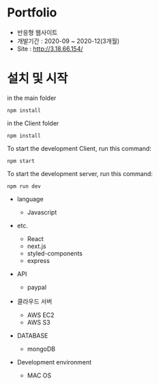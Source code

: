 # Portfolio	
- 반응형 웹사이트
- 개발기간 : 2020-09 ~ 2020-12(3개월)
- Site : http://3.18.66.154/
# 설치 및 시작
  in the main folder
  ```
  npm install
  ```
  in the Client folder
  ```
  npm install
  ```
  To start the development Client, run this command:
  ```
  npm start
  ```
  To start the development server, run this command:
  ```
  npm run dev
  ```

- language
  - Javascript
  
 - etc. 
   - React
   - next.js
   - styled-components
   - express

 - API
    - paypal
    
- 클라우드 서버
   - AWS EC2
   - AWS S3
   
- DATABASE 
  - mongoDB 
  
- Development environment
  - MAC OS
